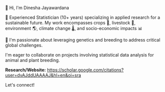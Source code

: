 👋 Hi, I'm Dinesha Jayawardana

🌱 Experienced Statistician (10+ years) specializing in applied research for a sustainable future. My work encompasses crops 🌾, livestock 🐄, environment 🌎, climate change 🌡️, and socio-economic impacts 📊

🧬 I'm passionate about leveraging genetics and breeding to address critical global challenges. 

I'm eager to collaborate on projects involving statistical data analysis for animal and plant breeding.

**Research/Website:** https://scholar.google.com/citations?user=dvAJddUAAAAJ&hl=en&oi=sra

Let's connect!


<!---
Djayawardana123/Djayawardana123 is a ✨ special ✨ repository because its `README.md` (this file) appears on your GitHub profile.
You can click the Preview link to take a look at your changes.
--->
